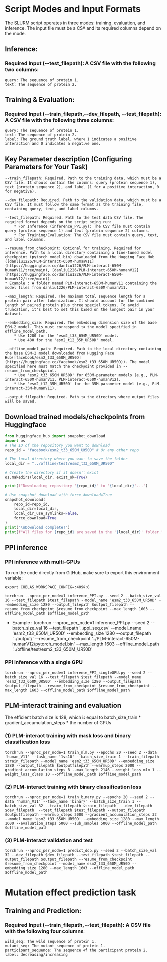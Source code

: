# Script Modes and Input Formats

The SLURM script operates in three modes: training, evaluation, and inference. The input file must be a CSV and its required columns depend on the mode.

## Inference: 
### Required Input (--test_filepath): A CSV file with the following two columns:
    query: The sequence of protein 1.
    text: The sequence of protein 2.

## Training & Evaluation: 
### Required Input (--train_filepath,--dev_filepath, --test_filepath): A CSV file with the following three columns:
    query: The sequence of protein 1.
    text: The sequence of protein 2.
    label: The ground truth label, where 1 indicates a positive interaction and 0 indicates a negative one.

## Key Parameter description (Configuring Parameters for Your Task)

```
--train_filepath: Required. Path to the training data, which must be a CSV file. It should contain the columns: query (protein sequence 1), text (protein sequence 2), and label (1 for a positive interaction, 0 for negative).

--dev_filepath: Required. Path to the validation data, which must be a CSV file. It must follow the same format as the training file, containing query, text, and label columns.

--test_filepath: Required. Path to the test data CSV file. The required format depends on the script being run:
    * For Inference (inference_PPI.py): The CSV file must contain query (protein sequence 1) and text (protein sequence 2) columns.
    * For Training/Evaluation: The CSV file must contain query, text, and label columns.

--resume_from_checkpoint: Optional for training, Required for inference. Path to a local directory containing a fine-tuned model checkpoint (pytorch_model.bin) downloaded from the Hugging Face Hub ([danliu1226/PLM-interact-650M-humanV11](https://huggingface.co/danliu1226/PLM-interact-650M-humanV11/tree/main), [danliu1226/PLM-interact-650M-humanV12](https://huggingface.co/danliu1226/PLM-interact-650M-humanV12/tree/main)).
* Example : A folder named PLM-interact-650M-humanV11 containing the model files from danliu1226/PLM-interact-650M-humanV11.

--max_length: Required. The maximum total sequence length for a protein pair after tokenization. It should account for the combined length of paired protein plus three special tokens. To avoid truncation, it's best to set this based on the longest pair in your dataset.

--embedding_size: Required. The embedding dimension size of the base ESM-2 model. This must correspond to the model specified in offline_model_path.
    * Use 1280 for the 'esm2_t33_650M_UR50D' model.
    * Use 480 for the 'esm2_t12_35M_UR50D' model.

--offline_model_path: Required. Path to the local directory containing the base ESM-2 model downloaded from Hugging Face Hub([facebook/esm2_t33_650M_UR50D](https://huggingface.co/facebook/esm2_t33_650M_UR50D)). The model specified here must match the checkpoint provided in --resume_from_checkpoint.
    * Use 'esm2_t33_650M_UR50D' for 650M-parameter models (e.g., PLM-interact-650M-humanV11, PLM-interact-650M-humanV12).
    * Use 'esm2_t12_35M_UR50D' for the 35M-parameter model (e.g., PLM-interact-35M-humanV11).

--output_filepath: Required. Path to the directory where output files will be saved.

```

## Download trained models/checkpoints from Huggingface
```python
from huggingface_hub import snapshot_download
import os
# The ID of the repository you want to download
repo_id = "facebook/esm2_t33_650M_UR50D" # Or any other repo

# The local directory where you want to save the folder
local_dir = "../offline/test/esm2_t33_650M_UR50D"

# Create the directory if it doesn't exist
os.makedirs(local_dir, exist_ok=True)

print(f"Downloading repository '{repo_id}' to '{local_dir}'...")

# Use snapshot_download with force_download=True
snapshot_download(
    repo_id=repo_id,
    local_dir=local_dir,
    local_dir_use_symlinks=False,
    force_download=True  
)
print("\nDownload complete!")
print(f"All files for {repo_id} are saved in the '{local_dir}' folder.")
```
## PPI inference
### PPI inference with multi-GPUs

To run the code directly from GitHub, make sure to export this environment variable:
```
export CUBLAS_WORKSPACE_CONFIG=:4096:8
```

```
torchrun --nproc_per_node=1 inference_PPI.py --seed 2 --batch_size_val 16 --test_filepath $test_filepath --model_name 'esm2_t33_650M_UR50D' --embedding_size 1280 --output_filepath $output_filepath --resume_from_checkpoint $resume_from_checkpoint --max_length 1603 --offline_model_path $offline_model_path
```

* Example : 
torchrun --nproc_per_node=1 inference_PPI.py --seed 2 --batch_size_val 16 --test_filepath '../ppi_seq.csv' --model_name 'esm2_t33_650M_UR50D' --embedding_size 1280 --output_filepath '../output/' --resume_from_checkpoint '../PLM-interact-650M-humanV12/pytorch_model.bin' --max_length 1603 --offline_model_path '../offline/test/esm2_t33_650M_UR50D'


### PPI inference with a single GPU
```
torchrun --nproc_per_node=1 inference_PPI_singleGPU.py --seed 2 --batch_size_val 16 --test_filepath $test_filepath --model_name 'esm2_t33_650M_UR50D' --embedding_size 1280 --output_filepath $output_filepath --resume_from_checkpoint $resume_from_checkpoint --max_length 1603 --offline_model_path $offline_model_path
```

## PLM-interact training and evaluation
The efficient batch size is 128, which is equal to  batch_size_train * gradient_accumulation_steps * the number of GPUs

### (1) PLM-interact training with mask loss and binary classification loss
```
torchrun --nproc_per_node=1 train_mlm.py --epochs 20 --seed 2 --data 'human_V11' --task_name '1vs10' --batch_size_train 1 --train_filepath $train_filepath --model_name 'esm2_t33_650M_UR50D' --embedding_size 1280 --output_filepath $outputfilepath --warmup_steps 2000 --gradient_accumulation_steps 8 --max_length 2146 --weight_loss_mlm 1 --weight_loss_class 10 --offline_model_path $offline_model_path 
```
### (2) PLM-interact training with binary classification loss
```
torchrun --nproc_per_node=1 train_binary.py --epochs 20 --seed 2 --data 'human_V11' --task_name 'binary' --batch_size_train 1 --batch_size_val 32 --train_filepath $train_filepath  --dev_filepath $dev_filepath  --test_filepath $test_filepath --output_filepath $outputfilepath --warmup_steps 2000 --gradient_accumulation_steps 32  --model_name 'esm2_t33_650M_UR50D' --embedding_size 1280 --max_length 1600 --evaluation_steps 5000 --sub_samples 5000 --offline_model_path $offline_model_path 
```

### (3) PLM-interact validation and test
```
torchrun --nproc_per_node=1 predict_ddp.py --seed 2 --batch_size_val 32 --dev_filepath $dev_filepath --test_filepath $test_filepath --output_filepath $output_filepath --resume_from_checkpoint $resume_from_checkpoint --model_name esm2_t33_650M_UR50D --embedding_size 1280 --max_length 1603 --offline_model_path $offline_model_path 
```

# Mutation effect prediction task

## Training and Prediction: 
### Required Input (--train_filepath, --test_filepath): A CSV file with the following four columns:
    wild_seq: The wild sequence of protein 1.
    mutant_seq: The mutant sequence of protein 1.
    participant_sequence: The sequence of the participant protein 2.
    label: decreasing/increasing


